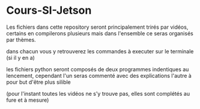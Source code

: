 # Cours-SI-Jetson

Les fichiers dans cette repository seront principalement trirés par vidéos, certains en compilerons plusieurs mais dans l'ensemble ce seras organisés par thèmes.


dans chacun vous y retrouverez les commandes à executer sur le terminale (si il y en a) 

les fichiers python seront composés de deux programmes indentiques au lencement, cependant l'un seras commenté avec des explications l'autre à pour but d'être plus silible


(pour l'instant toutes les vidéos ne s'y trouve pas, elles sont complétés au fure et à mesure)

